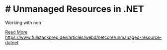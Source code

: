 # # Unmanaged Resources in .NET

Working with non

[Read More](https://www.fullstackprep.dev/articles/webd/netcore/unmanaged-resource-dotnet) https://www.fullstackprep.dev/articles/webd/netcore/unmanaged-resource-dotnet
